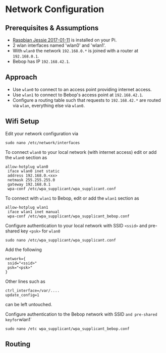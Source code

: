 # Network Configuration

## Prerequisites & Assumptions

* [Raspbian Jessie 2017-01-11](https://www.raspberrypi.org/downloads/raspbian/) is installed on your Pi.
* 2 wlan interfaces named 'wlan0' and 'wlan1'.
* With `wlan0` the network `192.168.0.*` is joined with a router at `192.168.0.1`.
* Bebop has IP `192.168.42.1`.

## Approach

* Use `wlan0` to connect to an access point providing internet access.
* Use `wlan1` to connect to Bebop's access point at `192.168.42.1`.
* Configure a routing table such that requests to `192.168.42.*` are routed via `wlan`, everything else via `wlan0`.

## Wifi Setup

Edit your network configuration via
```
sudo nano /etc/network/interfaces
```

To connect `wlan0` to your local network (with internet access) edit or add the `wlan0` section as
```
allow-hotplug wlan0
 iface wlan0 inet static
 address 192.168.0.<xx>
 netmask 255.255.255.0
 gateway 192.168.0.1
 wpa-conf /etc/wpa_supplicant/wpa_supplicant.conf
```

To connect with `wlan1` to Bebop, edit or add the `wlan1` section as
```
allow-hotplug wlan1
 iface wlan1 inet manual
 wpa-conf /etc/wpa_supplicant/wpa_supplicant_bebop.conf
```

Configure authentication to your local network with SSID `<ssid>` and pre-shared key `<psk>` for `wlan0`
```
sudo nano /etc/wpa_supplicant/wpa_supplicant.conf
```
Add the following
```
network={
 ssid="<ssid>"
 psk="<psk>"
}
```
Other lines such as
```
ctrl_interface=/var/....
update_config=1
```
can be left untouched.

Configure authentication to the Bebop network with SSID <Bebop2-xxxxxx>` and pre-shared key `<psk-bebop>` for `wlan1`
```
sudo nano /etc wpa_supplicant/wpa_supplicant_bebop.conf
```


## Routing

